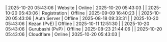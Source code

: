 | 2025-10-20 05:43:06 | Website | Online | 2025-10-20 05:43:03 |
| 2025-10-20 05:43:06 | Registration | Offline | 2025-09-09 16:40:23 |
| 2025-10-20 05:43:06 | Auth Server | Offline | 2025-08-18 09:33:31 |
| 2025-10-20 05:43:06 | Kezan (PvE) | Offline | 2025-10-11 12:51:30 |
| 2025-10-20 05:43:06 | Gurubashi (PvP) | Offline | 2025-08-23 21:44:06 |
| 2025-10-20 05:43:06 | Cloudflare | Online | 2025-10-20 05:43:03 |
